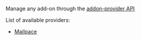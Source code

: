 Manage any add-on through the [addon-provider API](https://www.clever.cloud/developers/doc/marketplace/#add-on-provider-requests)


List of available providers:

* [Mailpace](https://www.clever.cloud/developers/doc/addons/mailpace/)
